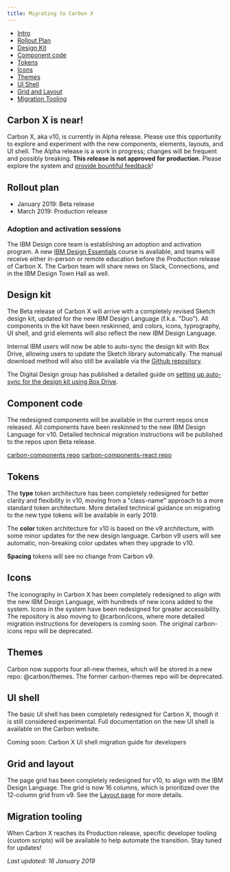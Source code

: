 ```yaml
---
title: Migrating to Carbon X
---
```


<anchor-links>
<ul>
  <li><a href="#carbon-x-is-near">Intro</a></li>
  <li><a href="#rollout-plan">Rollout Plan</a></li>
  <li><a href="#design-kit">Design Kit</a></li>
  <li><a href="#component-code">Component code</a></li>
  <li><a href="#tokens">Tokens</a></li>
  <li><a href="#icons">Icons</a></li>
  <li><a href="#themes">Themes</a></li>
  <li><a href="#ui-shell">UI Shell</a></li>
  <li><a href="#grid-and-layout">Grid and Layout</a></li>
  <li><a href="#migration-tooling">Migration Tooling</a></li>
</ul>
</anchor-links>

## Carbon X is near!

Carbon X, aka v10, is currently in Alpha release. Please use this opportunity to explore and experiment with the new components, elements, layouts, and UI shell. The Alpha release is a work in progress; changes will be frequent and possibly breaking. **This release is not approved for production.** Please explore the system and [provide bountiful feedback](/help/support#github-issues)!

## Rollout plan

- January 2019: Beta release
- March 2019: Production release

### Adoption and activation sessions

<p>The IBM Design core team is establishing an adoption and activation program. A new <a href="https://w3.ibm.com/design/essentials" target="blank">IBM Design Essentials</a> course is available, and teams will receive either in-person or remote education before the Production release of Carbon X. The Carbon team will share news on Slack, Connections, and in the IBM Design Town Hall as well.</p>

## Design kit

The Beta release of Carbon X will arrive with a completely revised Sketch design kit, updated for the new IBM Design Language (f.k.a. "Duo"). All components in the kit have been reskinned, and colors, icons, typrography, UI shell, and grid elements will also reflect the new IBM Design Language.

Internal IBM users will now be able to auto-sync the design kit with Box Drive, allowing users to update the Sketch library automatically. The manual download method will also still be available via the [Github repository](https://github.com/IBM/carbon-design-kit).

The Digital Design group has published a detailed guide on [setting up auto-sync for the design kit using Box Drive](https://www.ibm.com/standards/web/design-kit/).

## Component code

The redesigned components will be available in the current repos once released. All components have been reskinned to the new IBM Design Language for v10. Detailed technical migration instructions will be published to the repos upon Beta release.

[carbon-components repo](https://github.com/IBM/carbon-components)
[carbon-components-react repo](https://github.com/IBM/carbon-components-react)

## Tokens

The **type** token architecture has been completely redesigned for better clarity and flexibility in v10, moving from a "class-name" approach to a more standard token architecture. More detailed technical guidance on migrating to the new type tokens will be available in early 2019.

The **color** token architecture for v10 is based on the v9 architecture, with some minor updates for the new design language. Carbon v9 users will see automatic, non-breaking color updates when they upgrade to v10.

**Spacing** tokens will see no change from Carbon v9.

## Icons

The iconography in Carbon X has been completely redesigned to align with the new IBM Design Language, with hundreds of new icons added to the system. Icons in the system have been redesigned for greater accessibility. The repository is also moving to @carbon/icons, where more detailed migration instructions for developers is coming soon. The original carbon-icons repo will be deprecated.

## Themes

Carbon now supports four all-new themes, which will be stored in a new repo: @carbon/themes. The former carbon-themes repo will be deprecated.

## UI shell

The basic UI shell has been completely redesigned for Carbon X, though it is still considered experimental. Full documentation on the new UI shell is available on the Carbon website.

Coming soon: Carbon X UI shell migration guide for developers

## Grid and layout

The page grid has been completely redesigned for v10, to align with the IBM Design Language. The grid is now 16 columns, which is prioritized over the 12-column grid from v9. See the [Layout page](/guidelines/layout) for more details.

## Migration tooling

When Carbon X reaches its Production release, specific developer tooling (custom scripts) will be available to help automate the transition. Stay tuned for updates!

_Last updated: 16 January 2019_
